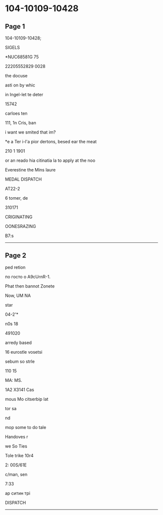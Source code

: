 # 104-10109-10428

## Page 1

104-10109-10428;

SIGELS

*NUC68581G 75

22205552829 0028

the docuse

asti on by whic

in Ingel-let te deter

15742

carloes ten

111, 1n Cris, ban

i want we smited that im?

*e a Ter i-l'a pior dertons, besed ear the meat

210 1 1901

or an reado hia citinatia la to apply at the noo

Everestine the Mins laure

MEDAL DISPATCH

AT22-2

6 tomer, de

310171

CRIGINATING

OONESRAZING

B7:s

---

## Page 2

ped retion

по госто o A9cUrnR-1.

Phat then bannot Zonete

Now, UM NA

star

04-2'*

n0s 18

491020

arredy based

16 eurostle vosetsi

sebum so strle

110 15

MA: MS.

1A2 X3141 Cas

mous Mo citserbip lat

tor sa

nd

mop some to do tale

Handoves r

we So Ties

Tole trike 10r4

2: 00S/61E

c/man, sen

7:33

ар ситин трі

DISPATCH

---

